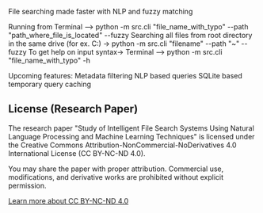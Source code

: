 File searching made faster with NLP and fuzzy matching

Running from Terminal --> python -m src.cli "file_name_with_typo" --path "path_where_file_is_located" --fuzzy
Searching all files from root directory in the same drive (for ex. C:\) -> python -m src.cli "filename" --path "~" --fuzzy
To get help on input syntax-> Terminal --> python -m src.cli "file_name_with_typo" -h

Upcoming features:
Metadata filtering
NLP based queries
SQLite based temporary query caching


## License (Research Paper)

The research paper "Study of Intelligent File Search Systems Using Natural Language Processing and Machine Learning Techniques" is licensed under the Creative Commons Attribution-NonCommercial-NoDerivatives 4.0 International License (CC BY-NC-ND 4.0).

You may share the paper with proper attribution. Commercial use, modifications, and derivative works are prohibited without explicit permission.

[Learn more about CC BY-NC-ND 4.0](https://creativecommons.org/licenses/by-nc-nd/4.0/)



